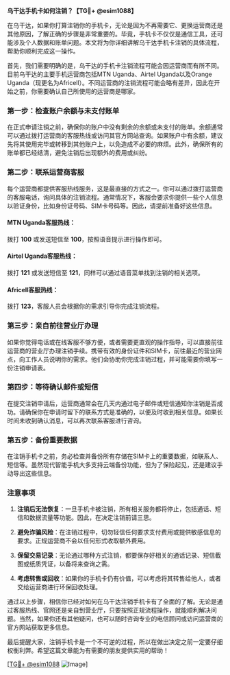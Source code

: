 **乌干达手机卡如何注销？【TG💪+ @esim1088】**

在乌干达，如果你打算注销你的手机卡，无论是因为不再需要它、更换运营商还是其他原因，了解正确的步骤是非常重要的。毕竟，手机卡不仅仅是通信工具，还可能涉及个人数据和账单问题。本文将为你详细讲解乌干达手机卡注销的具体流程，帮助你顺利完成这一操作。

首先，我们需要明确的是，乌干达的手机卡注销流程可能会因运营商而有所不同。目前乌干达的主要手机运营商包括MTN Uganda、Airtel Uganda以及Orange Uganda（现更名为Africell）。不同运营商的注销流程可能会略有差异，因此在开始之前，你需要确认自己所使用的运营商是哪家。

### 第一步：检查账户余额与未支付账单

在正式申请注销之前，确保你的账户中没有剩余的余额或未支付的账单。余额通常可以通过拨打运营商的客服热线或访问其官方网站查询。如果账户中有余额，建议先将其使用完毕或转移到其他账户上，以免造成不必要的麻烦。此外，确保所有的账单都已经结清，避免注销后出现额外的费用或纠纷。

### 第二步：联系运营商客服

每个运营商都提供客服热线服务，这是最直接的方式之一。你可以通过拨打运营商的客服电话，询问具体的注销流程。通常情况下，客服会要求你提供一些个人信息以验证身份，比如身份证号码、SIM卡号码等。因此，请提前准备好这些信息。

#### MTN Uganda客服热线：
拨打 **100** 或发送短信至 **100**，按照语音提示进行操作即可。

#### Airtel Uganda客服热线：
拨打 **121** 或发送短信至 **121**，同样可以通过语音菜单找到注销的相关选项。

#### Africell客服热线：
拨打 **123**，客服人员会根据你的需求引导你完成注销流程。

### 第三步：亲自前往营业厅办理

如果你觉得电话或在线客服不够方便，或者需要更直观的操作指导，可以直接前往运营商的营业厅办理注销手续。携带有效的身份证件和SIM卡，前往最近的营业网点，向工作人员说明你的需求。他们会协助你完成注销过程，并可能需要你填写一份注销申请表。

### 第四步：等待确认邮件或短信

在提交注销申请后，运营商通常会在几天内通过电子邮件或短信通知你注销是否成功。请确保你在申请时留下的联系方式是准确的，以便及时收到相关信息。如果长时间未收到确认消息，可以再次联系客服进行咨询。

### 第五步：备份重要数据

在注销手机卡之前，务必检查并备份所有存储在SIM卡上的重要数据，如联系人、短信等。虽然现代智能手机大多支持云端备份功能，但为了保险起见，还是建议手动导出这些信息。

### 注意事项

1. **注销后无法恢复**：一旦手机卡被注销，所有相关服务都将停止，包括通话、短信和数据流量等功能。因此，在决定注销前请三思。
   
2. **避免诈骗风险**：在注销过程中，切勿轻信任何要求支付费用或提供敏感信息的要求。正规运营商不会以任何形式收取额外费用。

3. **保留交易记录**：无论通过哪种方式注销，都要保存好相关的通话记录、短信截图或纸质凭证，以备将来查询之需。

4. **考虑转售或回收**：如果你的手机卡仍有价值，可以考虑将其转售给他人，或者交给运营商进行环保回收处理。

通过以上步骤，相信你已经对如何在乌干达注销手机卡有了全面的了解。无论是通过客服热线、官网还是亲自到营业厅，只要按照正规流程操作，就能顺利解决问题。当然，如果你还有其他疑问，也可以随时咨询专业的电信顾问或访问运营商的官方网站获取更多信息。

最后提醒大家，注销手机卡是一个不可逆的过程，所以在做出决定之前一定要仔细权衡利弊。希望这篇文章能为有需要的朋友提供实用的帮助！ 

[[TG💪+ @esim1088](https://t.me/s/esim1088) ![Image](https://i.postimg.cc/4NQfJmqS/Snipaste-2025-05-13-00-14-12.png)]